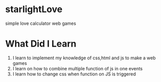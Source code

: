 # starlightLove
simple love calculator web games 
# What Did I Learn
1. I learn to implement my knowledge of css,html and js to make a web games
2. I learn on how to combine multiple function of js in one events
3. I learn how to change css when function on JS is triggered
